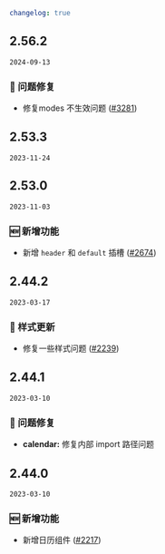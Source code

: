 ```yaml
changelog: true
```

## 2.56.2

`2024-09-13`

### 🐛 问题修复

- 修复modes 不生效问题 ([#3281](https://github.com/arco-design/arco-design-vue/pull/3281))


## 2.53.3

`2023-11-24`


## 2.53.0

`2023-11-03`

### 🆕 新增功能

- 新增 `header` 和 `default` 插槽 ([#2674](https://github.com/arco-design/arco-design-vue/pull/2674))


## 2.44.2

`2023-03-17`

### 💅 样式更新

- 修复一些样式问题 ([#2239](https://github.com/arco-design/arco-design-vue/pull/2239))


## 2.44.1

`2023-03-10`

### 🐛 问题修复

- **calendar:** 修复内部 import 路径问题


## 2.44.0

`2023-03-10`

### 🆕 新增功能

- 新增日历组件 ([#2217](https://github.com/arco-design/arco-design-vue/pull/2217))

